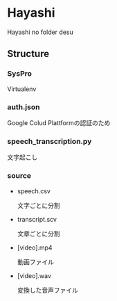 # Hayashi

Hayashi no folder desu

## Structure
### SysPro

Virtualenv

### auth.json

Google Colud Plattformの認証のため

### speech_transcription.py 

文字起こし

### source
- speech.csv

  文字ごとに分割
  
- transcript.scv 

  文章ごとに分割
  
- [video].mp4

  動画ファイル
  
- [video].wav

  変換した音声ファイル
